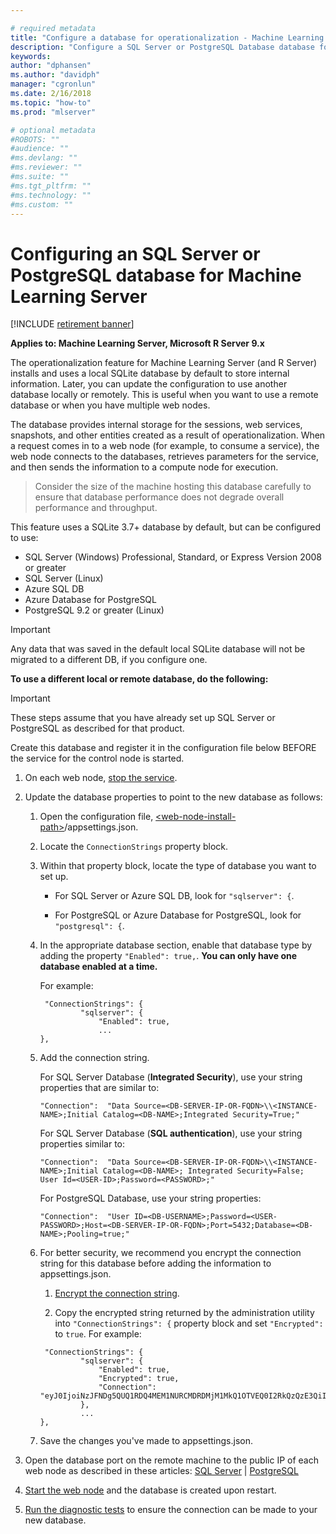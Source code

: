 ```yaml
---

# required metadata
title: "Configure a database for operationalization - Machine Learning Server "
description: "Configure a SQL Server or PostgreSQL Database database for Machine Learning Server"
keywords: 
author: "dphansen"
ms.author: "davidph"
manager: "cgronlun"
ms.date: 2/16/2018
ms.topic: "how-to"
ms.prod: "mlserver"

# optional metadata
#ROBOTS: ""
#audience: ""
#ms.devlang: ""
#ms.reviewer: ""
#ms.suite: ""
#ms.tgt_pltfrm: ""
#ms.technology: ""
#ms.custom: ""
---
```


# Configuring an SQL Server or PostgreSQL database for Machine Learning Server

[!INCLUDE [retirement banner](~/includes/machine-learning-server-retirement.md)]

**Applies to: Machine Learning Server, Microsoft R Server 9.x**

The operationalization feature for Machine Learning Server (and R Server) installs and uses a local SQLite database by default to store internal information. Later, you can update the configuration to use another database locally or remotely. This is useful when you want to use a remote database or when you have multiple web nodes. 

The database provides internal storage for the sessions, web services, snapshots, and other entities created as a result of operationalization. When a request comes in to a web node (for example, to consume a service), the web node connects to the databases, retrieves parameters for the service, and then sends the information to a compute node for execution.

> Consider the size of the machine hosting this database carefully to ensure that database performance does not degrade overall performance and throughput.

This feature uses a SQLite 3.7+ database by default, but can be configured to use:
+ SQL Server (Windows) Professional, Standard, or Express Version 2008 or greater
+ SQL Server (Linux)
+ Azure SQL DB
+ Azure Database for PostgreSQL
+ PostgreSQL 9.2 or greater (Linux)

> [!Important]
> Any data that was saved in the default local SQLite database will not be migrated to a different DB,  if you configure one.

<a name="sqlserver"></a>
<a name="postgresql"></a>

**To use a different local or remote database, do the following:**

>[!IMPORTANT] 
>These steps assume that you have already set up SQL Server or PostgreSQL as described for that product.
>
> Create this database and register it in the configuration file below BEFORE the service for the control node is started.

1.  On each web node, [stop the service](configure-admin-cli-stop-start.md).

1.  Update the database properties to point to the new database as follows:

    1. Open the configuration file, [\<web-node-install-path>](../operationalize/configure-find-admin-configuration-file.md)/appsettings.json. 

    1. Locate the `ConnectionStrings` property block.

    1. Within that property block, locate the type of database you want to set up.
       + For SQL Server or Azure SQL DB, look for `"sqlserver": {`.

       + For PostgreSQL or Azure Database for PostgreSQL, look for `"postgresql": {`.

    1. In the appropriate database section, enable that database type by adding the property `"Enabled": true,`. **You can only have one database enabled at a time.** 
       
       For example:
       ```
        "ConnectionStrings": {
                "sqlserver": {
                    "Enabled": true,
                    ...
       },
       ```

    1. Add the connection string.

       For SQL Server Database (**Integrated Security**), use your string properties that are similar to:
       ``` 
       "Connection":  "Data Source=<DB-SERVER-IP-OR-FQDN>\\<INSTANCE-NAME>;Initial Catalog=<DB-NAME>;Integrated Security=True;"
       ```

       For SQL Server Database (**SQL authentication**), use your string properties similar to: 
       ``` 
       "Connection":  "Data Source=<DB-SERVER-IP-OR-FQDN>\\<INSTANCE-NAME>;Initial Catalog=<DB-NAME>; Integrated Security=False; User Id=<USER-ID>;Password=<PASSWORD>;"
       ```

       For PostgreSQL Database, use your string properties:
       ``` 
       "Connection":  "User ID=<DB-USERNAME>;Password=<USER-PASSWORD>;Host=<DB-SERVER-IP-OR-FQDN>;Port=5432;Database=<DB-NAME>;Pooling=true;"
       ```       
    
    1. <a name="encrypt"></a>For better security, we recommend you encrypt the connection string for this database before adding the information to appsettings.json.
    
       1. [Encrypt the connection string](configure-admin-cli-encrypt-credentials.md).

       1. Copy the encrypted string returned by the administration utility into `"ConnectionStrings": {` property block and set `"Encrypted":` to `true`. For example:
            
       ```
        "ConnectionStrings": {
                "sqlserver": {
                    "Enabled": true,
                    "Encrypted": true,
                    "Connection": "eyJ0IjoiNzJFNDg5QUQ1RDQ4MEM1NURCMDRDMjM1MkQ1OTVEQ0I2RkQzQzE3QiIsInMiOiJFWkNhNUdJMUNSRFV0bXZHVEIxcmNRcmxXTE9QM2ZTOGtTWFVTRk5QSk9vVXRWVzRSTlh1THcvcDd0bCtQdFN3QVRFRjUvL2ZJMjB4K2xTME00VHRKZDdkcUhKb294aENOQURyZFY1KzZ0bUgzWG1TOWNVUkdwdjl3TGdTaUQ0Z0tUV0QrUDNZdEVMMCtrOStzdHB"
                },
                ...
       },
       ```       

    1. Save the changes you've made to appsettings.json.

1. Open the database port on the remote machine to the public IP of each web node as described in these articles: [SQL Server](https://docs.microsoft.com//sql/database-engine/configure-windows/configure-a-windows-firewall-for-database-engine-access) | [PostgreSQL](https://www.postgresql.org/docs/current/static/auth-pg-hba-conf.html)
         
1. [Start the web node](configure-admin-cli-stop-start.md) and the database is created upon restart.

1. [Run the diagnostic tests](configure-run-diagnostics.md) to ensure the connection can be made to your new database.